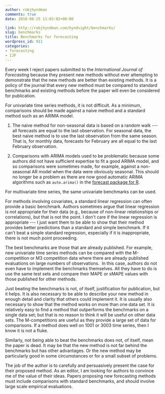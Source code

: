 ```yaml
---
author: robjhyndman
comments: true
date: 2010-08-25 11:03:02+00:00

link: http://robjhyndman.com/hyndsight/benchmarks/
slug: benchmarks
title: Benchmarks for forecasting
wordpress_id: 911
categories:
- forecasting
- IJF
---
```


Every week I reject papers submitted to the _International Journal of Forecasting_ because they present new methods without ever attempting to demonstrate that the new methods are better than existing methods. It is a policy of the journal that every new method must be compared to standard benchmarks and existing methods before the paper will even be considered for publication.

For univariate time series methods, it is not difficult. As a minimum, comparisons should be made against a naive method and a standard method such as an ARIMA model.



	
  1. The naive method for non-seasonal data is based on a random walk --- all forecasts are equal to the last observation. For seasonal data, the best naive method is to use the last observation from the same season. That is, for monthly data, forecasts for February are all equal to the last February observation.

	
  2. Comparisons with ARIMA models used to be problematic because some authors did not have sufficient expertise to fit a good ARIMA model, and so comparisons were sometimes made, for example, against a non-seasonal AR model when the data were obviously seasonal. This should no longer be a problem as there are now good automatic ARIMA algorithms such as `auto.arima()` in the [forecast package for R](http://robjhyndman.com/software/forecast/).


For multivariate time series, the same univariate benchmarks can be used.

For methods involving covariates, a standard linear regression can often provide a basic benchmark. Authors sometimes argue that linear regression is not appropriate for their data (e.g., because of non-linear relationships or correlations), but that is not the point. I don't care if the linear regression is appropriate --- I just want them to be able to show that their method provides better predictions than a standard and simple benchmark. If it can't beat a simple standard regression, especially if it is inappropriate, there is not much point proceeding.

The best benchmarks are those that are already published. For example, new univariate time series methods can be compared with the M-competition or M3 competition data where there are already published evaluations on large numbers of observations.  In this case, authors do not even have to implement the benchmarks themselves. All they have to do is use the same test sets and compare their MAPE or sMAPE values with those published for other methods.

Just beating the benchmarks is not, of itself, justification for publication, but it helps. It is also necessary to be able to describe your new method in enough detail and clarity that others could implement it. It is usually also necessary to show that the method works on more than one data set. It is relatively easy to find a method that outperforms the benchmarks on a single data set; but that is no reason to think it will be useful on other data sets. The M-competitions are useful as they provide a large set of data for comparisons. If a method does well on 1001 or 3003 time series, then I know it is not a fluke.

Similarly, not being able to beat the benchmarks does not, of itself, mean the paper is dead. It may be that the new method is not far behind the benchmarks but has other advantages. Or the new method may be particularly good in some circumstances or for a small subset of problems.

The job of the author is to carefully and persuasively present the case for their proposed method. As an editor, I am looking for authors to convince me of the value of their ideas. Papers proposing new forecasting methods must include comparisons with standard benchmarks, and should involve large scale empirical evaluations.
